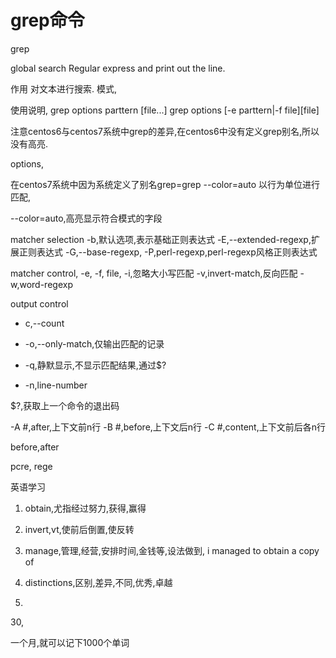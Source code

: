 

# grep命令



grep

global search Regular express and print out the line.

作用
对文本进行搜索.
模式,

使用说明,
grep options parttern [file...]
grep options [-e parttern|-f file][file]


注意centos6与centos7系统中grep的差异,在centos6中没有定义grep别名,所以没有高亮.

options,


在centos7系统中因为系统定义了别名grep=grep --color=auto
以行为单位进行匹配,



--color=auto,高亮显示符合模式的字段



matcher selection
-b,默认选项,表示基础正则表达式
-E,--extended-regexp,扩展正则表达式
-G,--base-regexp,
-P,perl-regexp,perl-regexp风格正则表达式

matcher control,
-e,
-f, file,
-i,忽略大小写匹配
-v,invert-match,反向匹配
-w,word-regexp

output control
- c,--count
- -o,--only-match,仅输出匹配的记录
- -q,静默显示,不显示匹配结果,通过$?




- -n,line-number


$?,获取上一个命令的退出码




-A #,after,上下文前n行
-B #,before,上下文后n行
-C #,content,上下文前后各n行



before,after






pcre,
rege






英语学习
1. obtain,尤指经过努力,获得,赢得
2. invert,vt,使前后倒置,使反转
3. manage,管理,经营,安排时间,金钱等,设法做到,
i managed to obtain a copy of 

4. distinctions,区别,差异,不同,优秀,卓越
5. 









30,

一个月,就可以记下1000个单词
